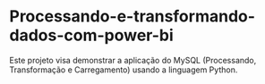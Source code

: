 # Processando-e-transformando-dados-com-power-bi
Este projeto visa demonstrar a aplicação do MySQL (Processando, Transformação e Carregamento) usando a linguagem Python. 
